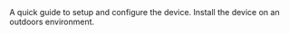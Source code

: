 <EssentialsColumn title="First Steps">
    <EssentialElement title="Quickstart Guide" type="getting-started">
        A quick guide to setup and configure the device.
    </EssentialElement>
    <EssentialElement title="Outside setup" type="getting-started">
        Install the device on an outdoors environment.
    </EssentialElement>
</EssentialsColumn>